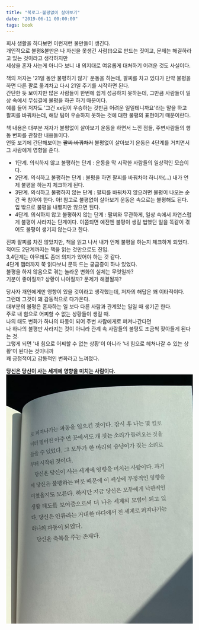 ```yaml
---
title: "북로그-불평없이 살아보기"
date: "2019-06-11 00:00:00"
tags: book
---
```



회사 생활을 하다보면 이런저런 불만들이 생긴다.  
개인적으로 불평&불만은 나 자신을 못생긴 사람(!)으로 만드는 짓이고, 문제는 해결하라고 있는 것이라고 생각하지만  
세상을 혼자 사는게 아니다 보니 내 의지대로 여유롭게 대처하기 어려운 것도 사실이다.  
  
  
책의 저자는 '21일 동안 불평하기 않기' 운동을 하는데, 팔찌를 차고 있다가 만약 불평을 하면 다른 팔로 옮겨차고 다시 21일 주기를 시작하면 된다.  
간단한 듯 보이지만 많은 사람들이 한번에 쉽게 성공하지 못하는데, 그만큼 사람들이 일상 속에서 무심결에 불평을 하곤 하기 때문이다.  
예를 들어 저자도 '그건 xx팀이 우승하는 것만큼 어려운 일일테니까요'라는 말을 하고 팔찌를 바꿔차는데, 해당 팀이 우승하지 못하는 것에 대한 불평의 표현이기 때문이란다.  
    
책 내용은 대부분 저자가 불평없이 살아보기 운동을 하면서 느낀 점들, 주변사람들의 행동 변화를 관찰한 내용들이다.  
언뜻 보기에 간단해보이는 ~~팔찌 바꿔차기~~ 불평없이 살아보기 운동은 4단계를 거치면서 그 사람에게 영향을 준다.  
  
  
* 1단계. 의식하지 않고 불평하는 단계 : 운동을 막 시작한 사람들의 일상적인 모습이다.
* 2단계. 의식하고 불평하는 단계 : 불평을 하면 팔찌를 바꿔차야 하니까(...) 내가 언제 불평을 하는지 체크하게 된다.
* 3단계. 의식하고 불평하지 않는 단계 : 팔찌를 바꿔차지 않으려면 불평이 나오는 순간 꾹 참아야 한다. 아! 참고로 불평없이 살아보기 운동은 속으로는 불평해도 된다. 입 밖으로 불평을 내뱉지만 않으면 된다.
* 4단계. 의식하지 않고 불평하지 않는 단계 : 팔찌와 무관하게, 일상 속에서 자연스럽게 불평이 사라지는 단계이다. 이쯤되면 예전엔 불평이 생길 법했던 일을 똑같이 겪어도 불평이 생기지 않는다고 한다.   
  
  
진짜 팔찌를 차진 않았지만, 책을 읽고 나서 내가 언제 불평을 하는지 체크하게 되었다. 적어도 2단계까지는 책을 읽는 것만으로도 진입.  
3,4단계는 아무래도 좀더 의지가 있어야 하는 것 같다.  
4단계 챕터까지 쭉 읽다보니 문득 드는 궁금증이 하나 있었다.  
불평을 하지 않음으로 겪는 놀라운 변화의 실체는 무엇일까?  
기분이 좋아질까? 상황이 나아질까? 문제가 해결될까?  
  
  
당사자 개인에게만 영향이 있을 것이라고 생각했는데, 저자의 해답은 꽤 이타적이다.  
그런데 그것이 꽤 감동적으로 다가온다.  
대부분의 불평은 혼자하는 일 보다 다른 사람과 관계있는 일일 때 생기곤 한다.  
주로 내 힘으로 어찌할 수 없는 상황들이 생길 때.  
나의 태도 변화가 하나의 파동이 되어 주변 사람에게로 퍼져나간다면  
나 하나의 불평만 사라지는 것이 아니라 관계 속 사람들의 불평도 조금씩 잦아들게 된다는 것.  
그렇게 되면 '내 힘으로 어찌할 수 없는 상황'이 아니라 '내 힘으로 헤쳐나갈 수 있는 상황'이 된다는 것이니까  
꽤 긍정적이고 감동적인 변화라고 느껴졌다.  
  
  
**당신은 당신이 사는 세계에 영향을 미치는 사람이다.**  
![](/assets/images/2019-06-12-noComplaint.jpg)  





